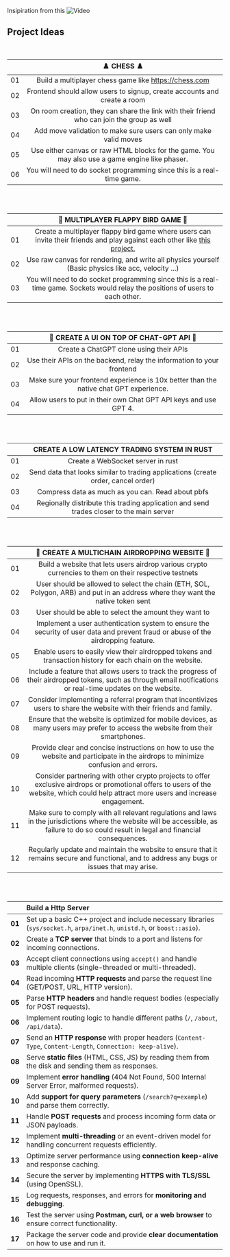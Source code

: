 Insipiration from this ![Video](https://youtu.be/8L5kVBays24?si=7k5mddFfEqh5ptKv)

## Project Ideas
<br>

|  | ♟️ CHESS ♟️ |
| :----: | :---: |
| 01 | Build a multiplayer chess game like https://chess.com |
| 02 | Frontend should allow users to signup, create accounts and create a room |
| 03 | On room creation, they can share the link with their friend who can join the group as well
| 04 | Add move validation to make sure users can only make valid moves
| 05 | Use either canvas or raw HTML blocks for the game. You may also use a game engine like phaser. |
| 06 | You will need to do socket programming since this is a real-time game. |

<br>
<br> 

|  | 🐤 MULTIPLAYER FLAPPY BIRD GAME 🐤 |
| :----: | :---: |
| 01 | Create a multiplayer flappy bird game where users can invite their friends and play against each other like [this project.](https://github.com/ourcade/flappy-bird-hathora)|
| 02 | Use raw canvas for rendering, and write all physics yourself (Basic physics like acc, velocity ...) |
| 03 | You will need to do socket programming since this is a real-time game. Sockets would relay the positions of users to each other. |

<br>
<br>

|  | 🤖 CREATE A UI ON TOP OF CHAT-GPT API 🤖 |
| :----: | :---: |
| 01 | Create a ChatGPT clone using their APIs |
| 02 | Use their APIs on the backend, relay the information to your frontend |
| 03 | Make sure your frontend experience is 10x better than the native chat GPT experience. |
| 04 | Allow users to put in their own Chat GPT API keys and use GPT 4. |

<br><br>

|  | CREATE A LOW LATENCY TRADING SYSTEM IN RUST |
| :----: | :---: |
| 01 | Create a WebSocket server in rust |
| 02 | Send data that looks similar to trading applications (create order, cancel order) |
| 03 | Compress data as much as you can. Read about pbfs |
| 04 | Regionally distribute this trading application and send trades closer to the main server |

<br><br>

|  | 🔗 CREATE A MULTICHAIN AIRDROPPING WEBSITE 🔗 |
 :----: | :---: |
| 01 | Build a website that lets users airdrop various crypto currencies to them on their respective testnets |
| 02 | User should be allowed to select the chain (ETH, SOL, Polygon, ARB) and put in an address where they want the native token sent |
| 03 | User should be able to select the amount they want to  |
| 04 |	Implement a user authentication system to ensure the security of user data and prevent fraud or abuse of the airdropping feature.
| 05 |	Enable users to easily view their airdropped tokens and transaction history for each chain on the website.
| 06 |	Include a feature that allows users to track the progress of their airdropped tokens, such as through email notifications or real-time updates on the website.
| 07 |	Consider implementing a referral program that incentivizes users to share the website with their friends and family.
| 08 |	Ensure that the website is optimized for mobile devices, as many users may prefer to access the website from their smartphones.
| 09 |	Provide clear and concise instructions on how to use the website and participate in the airdrops to minimize confusion and errors.
| 10 |	Consider partnering with other crypto projects to offer exclusive airdrops or promotional offers to users of the website, which could help attract more users and increase engagement.
| 11 |	Make sure to comply with all relevant regulations and laws in the jurisdictions where the website will be accessible, as failure to do so could result in legal and financial consequences.
| 12 |	Regularly update and maintain the website to ensure that it remains secure and functional, and to address any bugs or issues that may arise.

<br><br>

|  | Build a Http Server |
| :----: | :--- |
| **01** | Set up a basic C++ project and include necessary libraries (`sys/socket.h`, `arpa/inet.h`, `unistd.h`, or `boost::asio`). |
| **02** | Create a **TCP server** that binds to a port and listens for incoming connections. |
| **03** | Accept client connections using `accept()` and handle multiple clients (single-threaded or multi-threaded). |
| **04** | Read incoming **HTTP requests** and parse the request line (GET/POST, URL, HTTP version). |
| **05** | Parse **HTTP headers** and handle request bodies (especially for POST requests). |
| **06** | Implement routing logic to handle different paths (`/`, `/about`, `/api/data`). |
| **07** | Send an **HTTP response** with proper headers (`Content-Type`, `Content-Length`, `Connection: keep-alive`). |
| **08** | Serve **static files** (HTML, CSS, JS) by reading them from the disk and sending them as responses. |
| **09** | Implement **error handling** (404 Not Found, 500 Internal Server Error, malformed requests). |
| **10** | Add **support for query parameters** (`/search?q=example`) and parse them correctly. |
| **11** | Handle **POST requests** and process incoming form data or JSON payloads. |
| **12** | Implement **multi-threading** or an event-driven model for handling concurrent requests efficiently. |
| **13** | Optimize server performance using **connection keep-alive** and response caching. |
| **14** | Secure the server by implementing **HTTPS with TLS/SSL** (using OpenSSL). |
| **15** | Log requests, responses, and errors for **monitoring and debugging**. |
| **16** | Test the server using **Postman, curl, or a web browser** to ensure correct functionality. |
| **17** | Package the server code and provide **clear documentation** on how to use and run it. |
